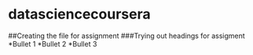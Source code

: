 # datasciencecoursera
##Creating the file for assignment
###Trying out headings for assigment
*Bullet 1
*Bullet 2
*Bullet 3
